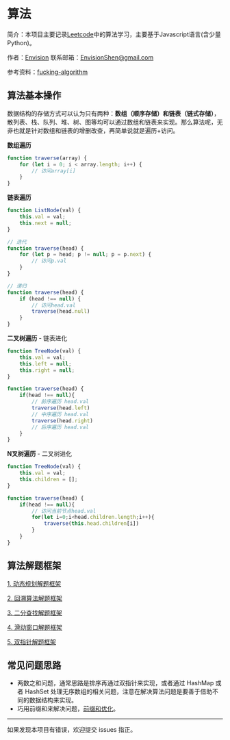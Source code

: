 # 算法

简介：本项目主要记录[Leetcode](https://leetcode-cn.com)中的算法学习，主要基于Javascript语言(含少量Python)。

作者：[Envision](https://github.com/MrEnvision)         联系邮箱：[EnvisionShen@gmail.com](mailto:EnvisionShen@gmail.com)

参考资料：[fucking-algorithm](https://github.com/labuladong/fucking-algorithm)



## 算法基本操作

数据结构的存储方式可以认为只有两种：**数组（顺序存储）和链表（链式存储）**，散列表、栈、队列、堆、树、图等均可以通过数组和链表来实现。那么算法呢，无非也就是针对数组和链表的增删改查，再简单说就是遍历+访问。

**数组遍历**

```js
function traverse(array) {
    for (let i = 0; i < array.length; i++) {
        // 访问array[i]   
    }
}
```

**链表遍历**

```js
function ListNode(val) {
    this.val = val;
    this.next = null;
}

// 迭代
function traverse(head) {
    for (let p = head; p != null; p = p.next) {
        // 访问p.val
    }
}

// 递归
function traverse(head) {
    if (head !== null) {
        // 访问head.val
        traverse(head.null)
    }
}
```

**二叉树遍历** - 链表进化

```js
function TreeNode(val) {
    this.val = val;
    this.left = null;
    this.right = null;
}

function traverse(head) {
    if(head !== null){
        // 前序遍历 head.val
        traverse(head.left)
        // 中序遍历 head.val
        traverse(head.right)
        // 后序遍历 head.val
    }
}
```

**N叉树遍历** - 二叉树进化

```js
function TreeNode(val) {
    this.val = val;
    this.children = [];
}

function traverse(head) {
    if(head !== null){
        // 访问当前节点head.val
        for(let i=0;i<head.children.length;i++){
            traverse(this.head.children[i])
        }
    }
}
```



## 算法解题框架

[1. 动态规划解题框架](算法笔记/动态规划解题框架.md)

[2. 回溯算法解题框架](算法笔记/回溯算法解题框架.md)

[3. 二分查找解题框架](算法笔记/二分查找解题框架.md)

[4. 滑动窗口解题框架](算法笔记/滑动窗口解题框架.md)

[5. 双指针解题框架](算法笔记/双指针解题框架.md)



## 常见问题思路

- 两数之和问题，通常思路是排序再通过双指针来实现，或者通过 HashMap 或者 HashSet 处理无序数组的相关问题，注意在解决算法问题是要善于借助不同的数据结构来实现。
- 巧用前缀和来解决问题，[前缀和优化](https://github.com/labuladong/fucking-algorithm/blob/master/算法思维系列/前缀和技巧.md)。





------

如果发现本项目有错误，欢迎提交 issues 指正。